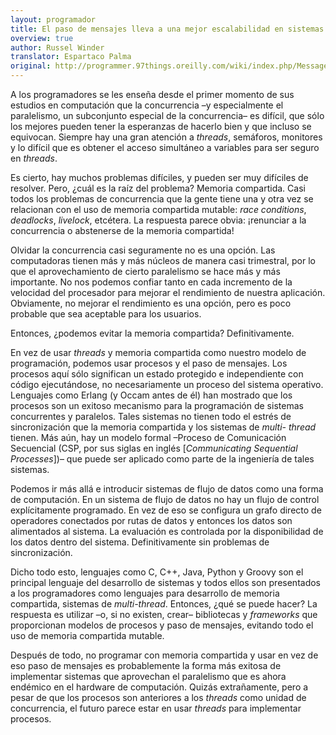 ```yaml
---
layout: programador
title: El paso de mensajes lleva a una mejor escalabilidad en sistemas paralelos
overview: true
author: Russel Winder
translator: Espartaco Palma
original: http://programmer.97things.oreilly.com/wiki/index.php/Message_Passing_Leads_to_Better_Scalability_in_Parallel_Systems
---
```


A los programadores se les enseña desde el primer momento de sus
estudios en computación que la concurrencia –y especialmente el
paralelismo, un subconjunto especial de la concurrencia– es difícil, que
sólo los mejores pueden tener la esperanzas de hacerlo bien y que
incluso se equivocan. Siempre hay una gran atención a _threads_,
semáforos, monitores y lo difícil que es obtener el acceso simultáneo a
variables para ser seguro en _threads_.

Es cierto, hay muchos problemas difíciles, y pueden ser muy difíciles de
resolver. Pero, ¿cuál es la raíz del problema? Memoria compartida. Casi
todos los problemas de concurrencia que la gente tiene una y otra vez se
relacionan con el uso de memoria compartida mutable: _race conditions_,
_deadlocks_, _livelock_, etcétera. La respuesta parece obvia: ¡renunciar
a la concurrencia o abstenerse de la memoria compartida!

Olvidar la concurrencia casi seguramente no es una opción. Las
computadoras tienen más y más núcleos de manera casi trimestral, por lo
que el aprovechamiento de cierto paralelismo se hace más y más
importante. No nos podemos confiar tanto en cada incremento de la
velocidad del procesador para mejorar el rendimiento de nuestra
aplicación. Obviamente, no mejorar el rendimiento es una opción, pero es
poco probable que sea aceptable para los usuarios.

Entonces, ¿podemos evitar la memoria compartida? Definitivamente.

En vez de usar _threads_ y memoria compartida como nuestro modelo de
programación, podemos usar procesos y el paso de mensajes. Los procesos
aquí sólo significan un estado protegido e independiente con código
ejecutándose, no necesariamente un proceso del sistema operativo.
Lenguajes como Erlang (y Occam antes de él) han mostrado que los
procesos son un exitoso mecanismo para la programación de sistemas
concurrentes y paralelos. Tales sistemas no tienen todo el estrés de
sincronización que la memoria compartida y los sistemas de _multi-
thread_ tienen. Más aún, hay un modelo formal –Proceso de Comunicación
Secuencial (CSP, por sus siglas en inglés \[_Communicating Sequential
Processes_\])– que puede ser aplicado como parte de la ingeniería de
tales sistemas.

Podemos ir más allá e introducir sistemas de flujo de datos como una
forma de computación. En un sistema de flujo de datos no hay un flujo de
control explícitamente programado. En vez de eso se configura un grafo
directo de operadores conectados por rutas de datos y entonces los datos
son alimentados al sistema. La evaluación es controlada por la
disponibilidad de los datos dentro del sistema. Definitivamente sin
problemas de sincronización.

Dicho todo esto, lenguajes como C, C++, Java, Python y Groovy son el
principal lenguaje del desarrollo de sistemas y todos ellos son
presentados a los programadores como lenguajes para desarrollo de
memoria compartida, sistemas de _multi-thread_. Entonces, ¿qué se puede
hacer? La respuesta es utilizar –o, si no existen, crear– bibliotecas y
_frameworks_ que proporcionan modelos de procesos y paso de mensajes,
evitando todo el uso de memoria compartida mutable.

Después de todo, no programar con memoria compartida y usar en vez de
eso paso de mensajes es probablemente la forma más exitosa de
implementar sistemas que aprovechan el paralelismo que es ahora endémico
en el hardware de computación. Quizás extrañamente, pero a pesar de que
los procesos son anteriores a los _threads_ como unidad de concurrencia,
el futuro parece estar en usar _threads_ para implementar procesos.
